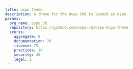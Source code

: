 ```yaml
---
title: ospo theme
description: A theme for the Hugo CMS to launch an ospo
params:
  org_name: ospo.ch
  repository: https://github.com/ospo-ch/ospo-hugo-theme
  scores:
    aggregate: 0
    documentation: 70
    license: 75
    practices: 26
    security: 45
    legal: 1
---
```

